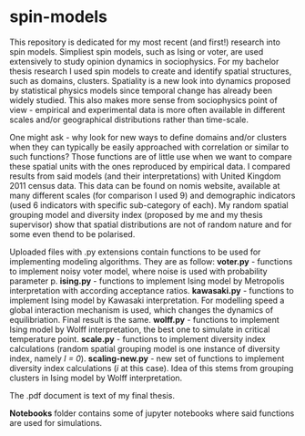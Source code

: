 # spin-models

This repository is dedicated for my most recent (and first!) research into spin models. Simpliest spin models, such as Ising or voter, are used extensively to study opinion dynamics in sociophysics. For my bachelor thesis research I used spin models to create and identify spatial structures, such as domains, clusters. Spatiality is a new look into dynamics proposed by statistical physics models since temporal change has already been widely studied. This also makes more sense from sociophysics point of view - empirical and experimental data is more often available in different scales and/or geographical distributions rather than time-scale.

One might ask - why look for new ways to define domains and/or clusters when they can typically be easily approached with correlation or similar to such functions? Those functions are of little use when we want to compare these spatial units with the ones reproduced by empirical data. I compared results from said models (and their interpretations) with United Kingdom 2011 census data. This data can be found on nomis website, available at many different scales (for comparison I used 9) and demographic indicators (used 6 indicators with specific sub-category of each). My random spatial grouping model and diversity index (proposed by me and my thesis supervisor) show that spatial distributions are not of random nature and for some even thend to be polarised.

Uploaded files with .py extensions contain functions to be used for implementing modeling algorithms. They are as follow:
**voter.py** - functions to implement noisy voter model, where noise is used with probability parameter p.
**ising.py** - functions to implement Ising model by Metropolis interpretation with according acceptance ratios.
**kawasaki.py** - functions to implement Ising model by Kawasaki interpretation. For modelling speed a global interaction mechanism is used, which changes the dynamics of equilibriation. Final result is the same.
**wolff.py** - functions to implement Ising model by Wolff interpretation, the best one to simulate in critical temperature point.
**scale.py** - functions to implement diversity index calculations (random spatial grouping model is one instance of diversity index, namely _I = 0_).
**scaling-new.py** - new set of functions to implement diversity index calculations (_i_ at this case). Idea of this stems from grouping clusters in Ising model by Wolff interpretation.

The .pdf document is text of my final thesis.

**Notebooks** folder contains some of jupyter notebooks where said functions are used for simulations.
